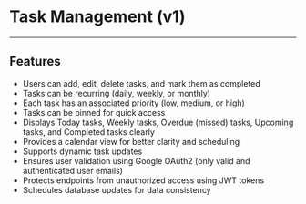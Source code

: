 # Task Management (v1)

---

## Features

- Users can add, edit, delete tasks, and mark them as completed  
- Tasks can be recurring (daily, weekly, or monthly)  
- Each task has an associated priority (low, medium, or high)  
- Tasks can be pinned for quick access  
- Displays Today tasks, Weekly tasks, Overdue (missed) tasks, Upcoming tasks, and Completed tasks clearly  
- Provides a calendar view for better clarity and scheduling  
- Supports dynamic task updates  
- Ensures user validation using Google OAuth2 (only valid and authenticated user emails)  
- Protects endpoints from unauthorized access using JWT tokens  
- Schedules database updates for data consistency  
